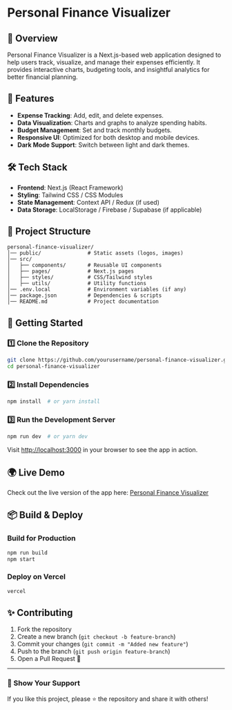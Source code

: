 # Personal Finance Visualizer

## 📌 Overview
Personal Finance Visualizer is a Next.js-based web application designed to help users track, visualize, and manage their expenses efficiently. It provides interactive charts, budgeting tools, and insightful analytics for better financial planning.

## 🚀 Features
- **Expense Tracking**: Add, edit, and delete expenses.
- **Data Visualization**: Charts and graphs to analyze spending habits.
- **Budget Management**: Set and track monthly budgets.
- **Responsive UI**: Optimized for both desktop and mobile devices.
- **Dark Mode Support**: Switch between light and dark themes.

## 🛠 Tech Stack
- **Frontend**: Next.js (React Framework)
- **Styling**: Tailwind CSS / CSS Modules
- **State Management**: Context API / Redux (if used)
- **Data Storage**: LocalStorage / Firebase / Supabase (if applicable)

## 📂 Project Structure
```
personal-finance-visualizer/
│── public/               # Static assets (logos, images)
│── src/
│   ├── components/       # Reusable UI components
│   ├── pages/            # Next.js pages
│   ├── styles/           # CSS/Tailwind styles
│   ├── utils/            # Utility functions
│── .env.local            # Environment variables (if any)
│── package.json          # Dependencies & scripts
│── README.md             # Project documentation
```

## 🚀 Getting Started

### 1️⃣ Clone the Repository
```sh
git clone https://github.com/yourusername/personal-finance-visualizer.git
cd personal-finance-visualizer
```

### 2️⃣ Install Dependencies
```sh
npm install  # or yarn install
```

### 3️⃣ Run the Development Server
```sh
npm run dev  # or yarn dev
```
Visit [http://localhost:3000](http://localhost:3000) in your browser to see the app in action.

## 🌍 Live Demo
Check out the live version of the app here: [Personal Finance Visualizer](personal-finance-visualizer-ebon.vercel.app)

## 📦 Build & Deploy
### **Build for Production**
```sh
npm run build
npm start
```

### **Deploy on Vercel**
```sh
vercel
```



## ✨ Contributing
1. Fork the repository
2. Create a new branch (`git checkout -b feature-branch`)
3. Commit your changes (`git commit -m "Added new feature"`)
4. Push to the branch (`git push origin feature-branch`)
5. Open a Pull Request 🚀

---

### 🌟 Show Your Support
If you like this project, please ⭐ the repository and share it with others!



